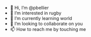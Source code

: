 - 👋 Hi, I’m @pbellier
- 👀 I’m interested in rugby
- 🌱 I’m currently learning world
- 💞️ I’m looking to collaborate on you
- 📫 How to reach me by touching me

<!---
pbellier/pbellier is a ✨ special ✨ repository because its `README.md` (this file) appears on your GitHub profile.
You can click the Preview link to take a look at your changes.
--->
